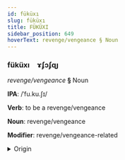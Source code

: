 ```yaml
---
id: füküxı
slug: füküxı
title: FÜKÜXI
sidebar_position: 649
hoverText: revenge/vengeance § Noun
---
```


### füküxı&emsp;<span kind="abugida">ɤʄɔʄɋȷ</span>

*revenge/vengeance* **§** Noun

**IPA**: /ˈfu.ku.ʃɪ/

**Verb**: to be a revenge/vengeance

**Noun**: revenge/vengeance

**Modifier**: revenge/vengeance-related

<details>
    <summary>Origin</summary>
    Japanese ふくしゅう fukushū [ɸɯ̟̊ᵝkɯ̟ᵝɕɨᵝː]<br/>
    <em>Japonic Language Family</em>
</details>